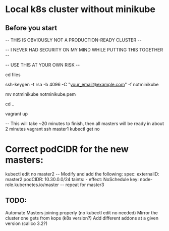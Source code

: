 # Local k8s cluster without minikube

## Before you start
-- THIS IS OBVIOUSLY NOT A PRODUCTION-READY CLUSTER -- 

-- I NEVER HAD SECURITY ON MY MIND WHILE PUTTING THIS TOGETHER --

-- USE THIS AT YOUR OWN RISK --

cd files

ssh-keygen -t rsa -b 4096 -C "your_email@example.com" -f notminikube

mv notminikube notminikube.pem

cd ..

vagrant up

-- This will take ~20 minutes to finish, then all masters will be ready in about 2 minutes
vagrant ssh master1
kubectl get no
# Correct podCIDR for the new masters:
kubectl edit no master2
-- Modify and add the following:
spec:
  externalID: master2
  podCIDR: 10.30.0.0/24
  taints:
    - effect: NoSchedule
      key: node-role.kubernetes.io/master
-- repeat for master3

## TODO:
Automate Masters joining properly (no kubectl edit no needed)
Mirror the cluster one gets from kops (k8s version?)
Add different addons at a given version (calico 3.2?)

